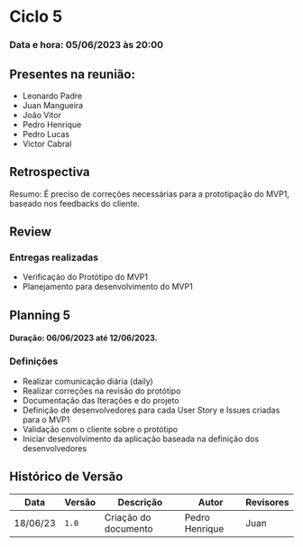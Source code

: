 # Ciclo 5

### Data e hora: 05/06/2023 às 20:00

## Presentes na reunião:

- Leonardo Padre
- Juan Mangueira
- João Vitor
- Pedro Henrique
- Pedro Lucas
- Victor Cabral

## Retrospectiva
Resumo: É preciso de correções necessárias para a prototipação do MVP1, baseado nos feedbacks do cliente.

## Review

### Entregas realizadas

* Verificação do Protótipo do MVP1
* Planejamento para desenvolvimento do MVP1

## Planning 5

#### Duração: 06/06/2023 até 12/06/2023.

### Definições

* Realizar comunicação diária (daily)
* Realizar correções na revisão do protótipo
* Documentação das Iterações e do projeto
* Definição de desenvolvedores para cada User Story e Issues criadas para o MVP1
* Validação com o cliente sobre o protótipo
* Iniciar desenvolvimento da aplicação baseada na definição dos desenvolvedores

## Histórico de Versão

Data | Versão | Descrição | Autor | Revisores
---- | ------ | --------- | ----- | ---------
18/06/23 | `1.0` | Criação do documento | Pedro Henrique | Juan
